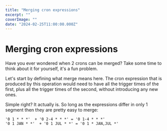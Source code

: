 ```yaml
---
title: "Merging cron expressions"
excerpt: ""
coverImage: ""
date: "2024-02-25T11:00:00.000Z"
---
```


# Merging cron expressions

Have you ever wondered when 2 crons can be merged? Take some time to think about
it for yourself, it's a fun problem.

Let's start by defining what merge means here. The cron expression that is
produced by this operation would need to have all the trigger times of the
first, plus all the trigger times of the second, without introducing any new
ones.

Simple right? It actually is. So long as the expressions differ in only 1
segment then they are pretty easy to merge:

```
'0 1 * * *'  + '0 2-4 * * *' = '0 1-4 * * *'
'0 1 JAN * *'  + '0 1 JUL * *' = '0 1 * JAN,JUL *'
```
